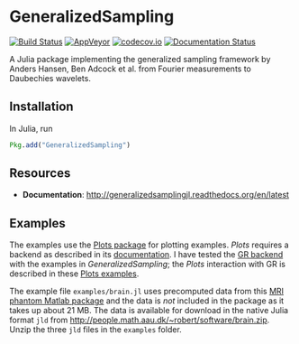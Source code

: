 GeneralizedSampling
===================

[![Build Status](https://travis-ci.org/robertdj/GeneralizedSampling.jl.svg?branch=master)](https://travis-ci.org/robertdj/GeneralizedSampling.jl)
[![AppVeyor](https://ci.appveyor.com/api/projects/status/github/robertdj/GeneralizedSampling.jl?branch=master&svg=true)](https://ci.appveyor.com/project/robertdj/generalizedsampling-jl)
[![codecov.io](https://codecov.io/github/robertdj/GeneralizedSampling.jl/coverage.svg?branch=master)](https://codecov.io/github/robertdj/GeneralizedSampling.jl?branch=master)
[![Documentation Status](https://readthedocs.org/projects/generalizedsamplingjl/badge/?version=latest)](http://generalizedsamplingjl.readthedocs.io/en/latest/?badge=latest)

A Julia package implementing the generalized sampling framework by Anders Hansen, Ben Adcock et al. from Fourier measurements to Daubechies wavelets.


## Installation

In Julia, run
```julia
Pkg.add("GeneralizedSampling")
```


## Resources

- **Documentation**: <http://generalizedsamplingjl.readthedocs.org/en/latest>


## Examples

The examples use the [Plots package](https://github.com/tbreloff/Plots.jl) for plotting examples.
*Plots* requires a backend as described in its [documentation](https://juliaplots.github.io/backends).
I have tested the [GR backend](https://github.com/jheinen/GR.jl) with the examples in *GeneralizedSampling*;
the *Plots* interaction with GR is described in these [Plots examples](https://juliaplots.github.io/examples/gr).

The example file `examples/brain.jl` uses precomputed data from this [MRI phantom Matlab package](http://bigwww.epfl.ch/algorithms/mriphantom) and the data is *not* included in the package as it takes up about 21 MB.
The data is available for download in the native Julia format `jld` from <http://people.math.aau.dk/~robert/software/brain.zip>.
Unzip the three `jld` files in the `examples` folder.

